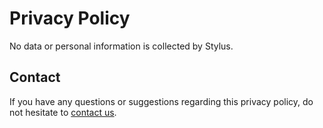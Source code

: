 # Privacy Policy

No data or personal information is collected by Stylus.

## Contact

If you have any questions or suggestions regarding this privacy policy, do not hesitate to [contact us](stylus.openstyles@gmail.com).
